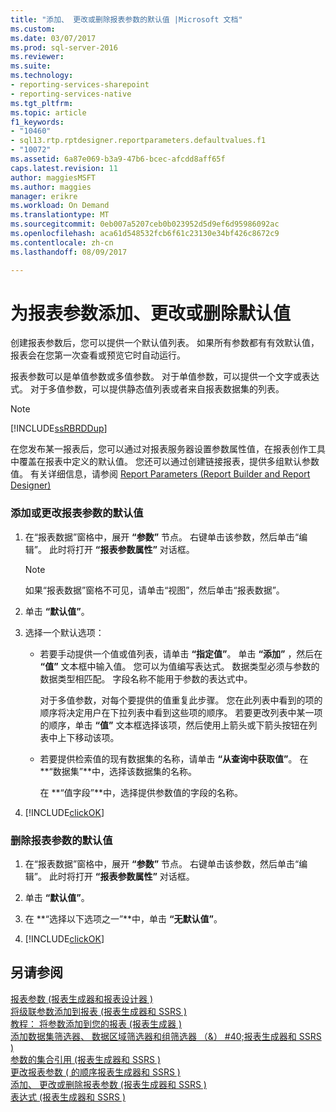 ```yaml
---
title: "添加、 更改或删除报表参数的默认值 |Microsoft 文档"
ms.custom: 
ms.date: 03/07/2017
ms.prod: sql-server-2016
ms.reviewer: 
ms.suite: 
ms.technology:
- reporting-services-sharepoint
- reporting-services-native
ms.tgt_pltfrm: 
ms.topic: article
f1_keywords:
- "10460"
- sql13.rtp.rptdesigner.reportparameters.defaultvalues.f1
- "10072"
ms.assetid: 6a87e069-b3a9-47b6-bcec-afcdd8aff65f
caps.latest.revision: 11
author: maggiesMSFT
ms.author: maggies
manager: erikre
ms.workload: On Demand
ms.translationtype: MT
ms.sourcegitcommit: 0eb007a5207ceb0b023952d5d9ef6d95986092ac
ms.openlocfilehash: aca61d548532fcb6f61c23130e34bf426c8672c9
ms.contentlocale: zh-cn
ms.lasthandoff: 08/09/2017

---
```

# <a name="add-change-or-delete-default-values-for-a-report-parameter"></a>为报表参数添加、更改或删除默认值
  创建报表参数后，您可以提供一个默认值列表。 如果所有参数都有有效默认值，报表会在您第一次查看或预览它时自动运行。  
  
 报表参数可以是单值参数或多值参数。 对于单值参数，可以提供一个文字或表达式。 对于多值参数，可以提供静态值列表或者来自报表数据集的列表。  
  
> [!NOTE]  
>  [!INCLUDE[ssRBRDDup](../../includes/ssrbrddup-md.md)]  
  
 在您发布某一报表后，您可以通过对报表服务器设置参数属性值，在报表创作工具中覆盖在报表中定义的默认值。 您还可以通过创建链接报表，提供多组默认参数值。 有关详细信息，请参阅  [Report Parameters &#40;Report Builder and Report Designer&#41;](../../reporting-services/report-design/report-parameters-report-builder-and-report-designer.md)  
  
### <a name="to-add-or-change-the-default-values-for-a-report-parameter"></a>添加或更改报表参数的默认值  
  
1.  在“报表数据”窗格中，展开 **“参数”** 节点。 右键单击该参数，然后单击“编辑”。 此时将打开 **“报表参数属性”** 对话框。  
  
    > [!NOTE]  
    >  如果“报表数据”窗格不可见，请单击“视图”，然后单击“报表数据”。  
  
2.  单击 **“默认值”**。  
  
3.  选择一个默认选项：  
  
    -   若要手动提供一个值或值列表，请单击 **“指定值”**。 单击 **“添加”** ，然后在 **“值”** 文本框中输入值。 您可以为值编写表达式。 数据类型必须与参数的数据类型相匹配。 字段名称不能用于参数的表达式中。  
  
         对于多值参数，对每个要提供的值重复此步骤。 您在此列表中看到的项的顺序将决定用户在下拉列表中看到这些项的顺序。 若要更改列表中某一项的顺序，单击 **“值”** 文本框选择该项，然后使用上箭头或下箭头按钮在列表中上下移动该项。  
  
    -   若要提供检索值的现有数据集的名称，请单击 **“从查询中获取值”**。 在 **“数据集”**中，选择该数据集的名称。  
  
         在 **“值字段”**中，选择提供参数值的字段的名称。  
  
4.  [!INCLUDE[clickOK](../../includes/clickok-md.md)]  
  
### <a name="to-remove-the-default-values-for-a-report-parameter"></a>删除报表参数的默认值  
  
1.  在“报表数据”窗格中，展开 **“参数”** 节点。 右键单击该参数，然后单击“编辑”。 此时将打开 **“报表参数属性”** 对话框。  
  
2.  单击 **“默认值”**。  
  
3.  在 **“选择以下选项之一”**中，单击 **“无默认值”**。  
  
4.  [!INCLUDE[clickOK](../../includes/clickok-md.md)]  
  
## <a name="see-also"></a>另请参阅  
 [报表参数 &#40;报表生成器和报表设计器 &#41;](../../reporting-services/report-design/report-parameters-report-builder-and-report-designer.md)   
 [将级联参数添加到报表 &#40;报表生成器和 SSRS &#41;](../../reporting-services/report-design/add-cascading-parameters-to-a-report-report-builder-and-ssrs.md)   
 [教程： 将参数添加到您的报表 &#40;报表生成器 &#41;](../../reporting-services/tutorial-add-a-parameter-to-your-report-report-builder.md)   
 [添加数据集筛选器、 数据区域筛选器和组筛选器 （&） #40;报表生成器和 SSRS &#41;](../../reporting-services/report-design/add-dataset-filters-data-region-filters-and-group-filters.md)   
 [参数的集合引用 &#40;报表生成器和 SSRS &#41;](../../reporting-services/report-design/built-in-collections-parameters-collection-references-report-builder.md)   
 [更改报表参数 &#40; 的顺序报表生成器和 SSRS &#41;](../../reporting-services/report-design/change-the-order-of-a-report-parameter-report-builder-and-ssrs.md)   
 [添加、 更改或删除报表参数 &#40;报表生成器和 SSRS &#41;](../../reporting-services/report-design/add-change-or-delete-a-report-parameter-report-builder-and-ssrs.md)   
 [表达式 &#40;报表生成器和 SSRS &#41;](../../reporting-services/report-design/expressions-report-builder-and-ssrs.md)  
  
  


